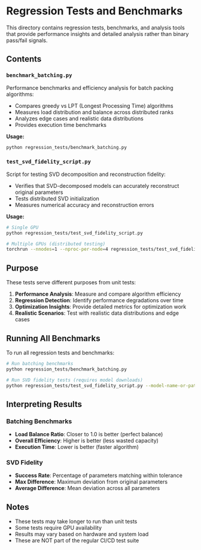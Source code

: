 # Regression Tests and Benchmarks

This directory contains regression tests, benchmarks, and analysis tools that provide performance insights and detailed analysis rather than binary pass/fail signals.

## Contents

### `benchmark_batching.py`
Performance benchmarks and efficiency analysis for batch packing algorithms:
- Compares greedy vs LPT (Longest Processing Time) algorithms
- Measures load distribution and balance across distributed ranks
- Analyzes edge cases and realistic data distributions
- Provides execution time benchmarks

**Usage:**
```bash
python regression_tests/benchmark_batching.py
```

### `test_svd_fidelity_script.py`
Script for testing SVD decomposition and reconstruction fidelity:
- Verifies that SVD-decomposed models can accurately reconstruct original parameters
- Tests distributed SVD initialization
- Measures numerical accuracy and reconstruction errors

**Usage:**
```bash
# Single GPU
python regression_tests/test_svd_fidelity_script.py

# Multiple GPUs (distributed testing)
torchrun --nnodes=1 --nproc-per-node=4 regression_tests/test_svd_fidelity_script.py
```

## Purpose

These tests serve different purposes from unit tests:

1. **Performance Analysis**: Measure and compare algorithm efficiency
2. **Regression Detection**: Identify performance degradations over time
3. **Optimization Insights**: Provide detailed metrics for optimization work
4. **Realistic Scenarios**: Test with realistic data distributions and edge cases

## Running All Benchmarks

To run all regression tests and benchmarks:

```bash
# Run batching benchmarks
python regression_tests/benchmark_batching.py

# Run SVD fidelity tests (requires model downloads)
python regression_tests/test_svd_fidelity_script.py --model-name-or-path "Qwen/Qwen2.5-1.5B-Instruct"
```

## Interpreting Results

### Batching Benchmarks
- **Load Balance Ratio**: Closer to 1.0 is better (perfect balance)
- **Overall Efficiency**: Higher is better (less wasted capacity)
- **Execution Time**: Lower is better (faster algorithm)

### SVD Fidelity
- **Success Rate**: Percentage of parameters matching within tolerance
- **Max Difference**: Maximum deviation from original parameters
- **Average Difference**: Mean deviation across all parameters

## Notes

- These tests may take longer to run than unit tests
- Some tests require GPU availability
- Results may vary based on hardware and system load
- These are NOT part of the regular CI/CD test suite
